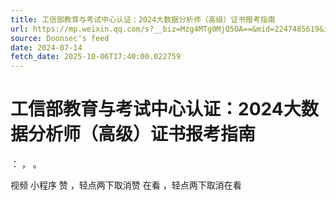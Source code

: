 ```yaml
---
title: 工信部教育与考试中心认证：2024大数据分析师（高级）证书报考指南
url: https://mp.weixin.qq.com/s?__biz=Mzg4MTg0MjQ5OA==&mid=2247485619&idx=2&sn=c5ad5db88789b55a1ed2b60d3554322b
source: Doonsec's feed
date: 2024-07-14
fetch_date: 2025-10-06T17:40:00.022759
---
```


# 工信部教育与考试中心认证：2024大数据分析师（高级）证书报考指南

：
，
。

视频
小程序
赞
，轻点两下取消赞
在看
，轻点两下取消在看